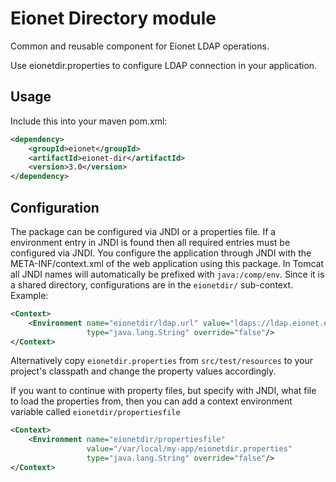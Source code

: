 Eionet Directory module
=======================

Common and reusable component for Eionet LDAP operations.

Use eionetdir.properties to configure LDAP connection in your application.

Usage
-----
Include this into your maven pom.xml:
```xml
<dependency>
    <groupId>eionet</groupId>
    <artifactId>eionet-dir</artifactId>
    <version>3.0</version>
</dependency>
```

Configuration
-------------
The package can be configured via JNDI or a properties file. If a environment entry in JNDI is found then all required entries must be configured via JNDI. You configure the application through JNDI with the META-INF/context.xml of the web application using this package. In Tomcat all JNDI names will automatically be prefixed with `java:/comp/env`. Since it is a shared directory, configurations are in the `eionetdir/` sub-context. Example:

```xml
<Context>
    <Environment name="eionetdir/ldap.url" value="ldaps://ldap.eionet.europa.eu/"
                 type="java.lang.String" override="false"/>
</Context>
```

Alternatively copy `eionetdir.properties` from `src/test/resources` to your project's classpath and change the property values accordingly.
        
If you want to continue with property files, but specify with JNDI, what file to load the properties from, then you can add a context environment variable called `eionetdir/propertiesfile`
```xml
<Context>
    <Environment name="eionetdir/propertiesfile"
                 value="/var/local/my-app/eionetdir.properties"
                 type="java.lang.String" override="false"/>
</Context>
```

